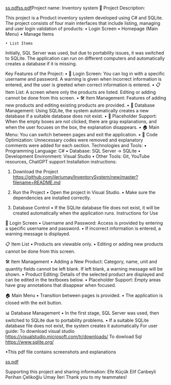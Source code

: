 [ss.pdf](https://github.com/user-attachments/files/18311628/ss.pdf)[ss.pdf](https://github.com/user-attachments/files/18311623/ss.pdf)Project name: Inventory system
📝 Project Description:

This project is a Product inventory system developed using C# and SQLite. The project consists of four main interfaces that include listing, managing and user login validation of products:
	• Login Screen
	• Homepage (Main Menu)
	• Manage Items

	• List Items

Initially, SQL Server was used, but due to portability issues, it was switched to SQLite. The application can run on different computers and automatically creates a database if it is missing.

Key Features of the Project:
	• 🔑 Login Screen: You can log in with a specific username and password. A warning is given when incorrect information is entered, and the user is greeted when correct information is entered.
	• 📋 Item List: A screen where only the products are listed. Editing or adding cannot be done from this screen.
	• 🛠️ Item Management: Features of adding new products and editing existing products are provided.
	• 📂 Database Management: Using SQLite, the system automatically creates a new database if a suitable database does not exist.
	• 📝 Placeholder Support: When the empty boxes are not clicked, there are gray explanations, and when the user focuses on the box, the explanation disappears.
	• 🏠 Main Menu: You can switch between pages and exit the application.
	• 🧹 Code Optimization: Unnecessary codes were removed and explanatory comments were added for each section.
Technologies and Tools:
	• Programming Language: C#
	• Database: SQL Server → SQLite
	• Development Environment: Visual Studio
	• Other Tools: Git, YouTube resources, ChatGPT support
Installation instructions:
1. Download the Project
https://github.com/ileriumay/InventorySystem/new/master?filename=README.md
2. Run the Project
	• Open the project in Visual Studio.
	• Make sure the dependencies are installed correctly.

3. Database Control
	• If the SQLite database file does not exist, it will be created automatically when the application runs.
Instructions for Use

🔑 Login Screen
	• Username and Password: Access is provided by entering a specific username and password.
	• If incorrect information is entered, a warning message is displayed.

📋 Item List
	• Products are viewable only.
	• Editing or adding new products cannot be done from this screen.

🛠️ Item Management
	• Adding a New Product: Category, name, unit and quantity fields cannot be left blank. If left blank, a warning message will be shown.
	• Product Editing: Details of the selected product are displayed and can be edited in the textboxes below.
	• Placeholder Support: Empty areas have gray annotations that disappear when focused.

🏠 Main Menu
	• Transition between pages is provided.
	• The application is closed with the exit button.

📊 Database Management
	• In the first stage, SQL Server was used, then switched to SQLite due to portability problems.
	• If a suitable SQLite database file does not exist, the system creates it automatically
For user guide:
To download visual studio
https://visualstudio.microsoft.com/tr/downloads/
To dowload Sql
https://www.sqlite.org/

•This pdf file contains screenshots and explanations

[ss.pdf](https://github.com/user-attachments/files/18311625/ss.pdf)


 
Supporting this project and sharing information:
Efe Küçük
Elif Canbeyli
Perihan Çelikoğlu
Umay İleri
Thank you to my teammates!

